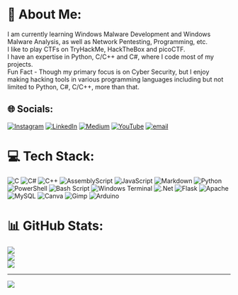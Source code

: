 # 💫 About Me:
I am currently learning Windows Malware Development and Windows Malware Analysis, as well as Network Pentesting, Programming, etc.<br>I like to play CTFs on TryHackMe, HackTheBox and picoCTF.<br>I have an expertise in Python, C/C++ and C#, where I code most of my projects.<br>Fun Fact - Though my primary focus is on Cyber Security, but I enjoy making hacking tools in various programming languages including but not limited to Python, C#, C/C++, more than that.


## 🌐 Socials:
[![Instagram](https://img.shields.io/badge/Instagram-%23E4405F.svg?logo=Instagram&logoColor=white)](https://instagram.com/itz.jack.98) [![LinkedIn](https://img.shields.io/badge/LinkedIn-%230077B5.svg?logo=linkedin&logoColor=white)](https://linkedin.com/in/sayan-ray-311a592a5) [![Medium](https://img.shields.io/badge/Medium-12100E?logo=medium&logoColor=white)](https://medium.com/@sayan-ray) [![YouTube](https://img.shields.io/badge/YouTube-%23FF0000.svg?logo=YouTube&logoColor=white)](https://youtube.com/@Smitzz-A1) [![email](https://img.shields.io/badge/Email-D14836?logo=gmail&logoColor=white)](mailto:sayanray135@gmail.com) 

# 💻 Tech Stack:
![C](https://img.shields.io/badge/c-%2300599C.svg?style=for-the-badge&logo=c&logoColor=white) ![C#](https://img.shields.io/badge/c%23-%23239120.svg?style=for-the-badge&logo=csharp&logoColor=white) ![C++](https://img.shields.io/badge/c++-%2300599C.svg?style=for-the-badge&logo=c%2B%2B&logoColor=white) ![AssemblyScript](https://img.shields.io/badge/assembly%20script-%23000000.svg?style=for-the-badge&logo=assemblyscript&logoColor=white) ![JavaScript](https://img.shields.io/badge/javascript-%23323330.svg?style=for-the-badge&logo=javascript&logoColor=%23F7DF1E) ![Markdown](https://img.shields.io/badge/markdown-%23000000.svg?style=for-the-badge&logo=markdown&logoColor=white) ![Python](https://img.shields.io/badge/python-3670A0?style=for-the-badge&logo=python&logoColor=ffdd54) ![PowerShell](https://img.shields.io/badge/PowerShell-%235391FE.svg?style=for-the-badge&logo=powershell&logoColor=white) ![Bash Script](https://img.shields.io/badge/bash_script-%23121011.svg?style=for-the-badge&logo=gnu-bash&logoColor=white) ![Windows Terminal](https://img.shields.io/badge/Windows%20Terminal-%234D4D4D.svg?style=for-the-badge&logo=windows-terminal&logoColor=white) ![.Net](https://img.shields.io/badge/.NET-5C2D91?style=for-the-badge&logo=.net&logoColor=white) ![Flask](https://img.shields.io/badge/flask-%23000.svg?style=for-the-badge&logo=flask&logoColor=white) ![Apache](https://img.shields.io/badge/apache-%23D42029.svg?style=for-the-badge&logo=apache&logoColor=white) ![MySQL](https://img.shields.io/badge/mysql-4479A1.svg?style=for-the-badge&logo=mysql&logoColor=white) ![Canva](https://img.shields.io/badge/Canva-%2300C4CC.svg?style=for-the-badge&logo=Canva&logoColor=white) ![Gimp](https://img.shields.io/badge/Gimp-657D8B?style=for-the-badge&logo=gimp&logoColor=FFFFFF) ![Arduino](https://img.shields.io/badge/-Arduino-00979D?style=for-the-badge&logo=Arduino&logoColor=white)
# 📊 GitHub Stats:
![](https://github-readme-stats.vercel.app/api?username=Sayan690&theme=dark&hide_border=false&include_all_commits=false&count_private=false)<br/>
![](https://nirzak-streak-stats.vercel.app/?user=Sayan690&theme=dark&hide_border=false)<br/>
![](https://github-readme-stats.vercel.app/api/top-langs/?username=Sayan690&theme=dark&hide_border=false&include_all_commits=false&count_private=false&layout=compact)

---
[![](https://visitcount.itsvg.in/api?id=Sayan690&icon=0&color=0)](https://visitcount.itsvg.in)

<!-- Proudly created with GPRM ( https://gprm.itsvg.in ) -->
